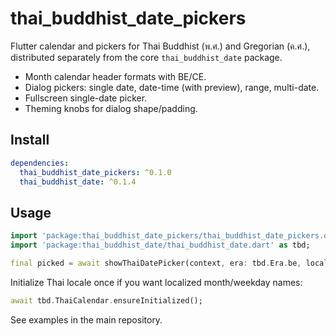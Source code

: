 # thai_buddhist_date_pickers

Flutter calendar and pickers for Thai Buddhist (พ.ศ.) and Gregorian (ค.ศ.), distributed separately from the core `thai_buddhist_date` package.

- Month calendar header formats with BE/CE.
- Dialog pickers: single date, date-time (with preview), range, multi-date.
- Fullscreen single-date picker.
- Theming knobs for dialog shape/padding.

## Install

```yaml
dependencies:
  thai_buddhist_date_pickers: ^0.1.0
  thai_buddhist_date: ^0.1.4
```

## Usage

```dart
import 'package:thai_buddhist_date_pickers/thai_buddhist_date_pickers.dart';
import 'package:thai_buddhist_date/thai_buddhist_date.dart' as tbd;

final picked = await showThaiDatePicker(context, era: tbd.Era.be, locale: 'th_TH');
```

Initialize Thai locale once if you want localized month/weekday names:

```dart
await tbd.ThaiCalendar.ensureInitialized();
```

See examples in the main repository.
